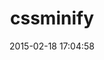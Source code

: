 ---
layout: post
title:  "cssminify"
repo:   "matthiassiegel/cssminify"
date:   2015-02-18 17:04:58
gemurl: https://github.com/matthiassiegel/cssminify
---